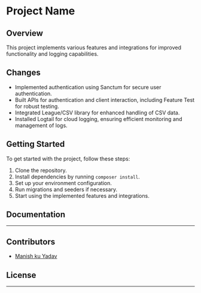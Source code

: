 # Project Name

## Overview

This project implements various features and integrations for improved functionality and logging capabilities.

## Changes

- Implemented authentication using Sanctum for secure user authentication.
- Built APIs for authentication and client interaction, including Feature Test for robust testing.
- Integrated League/CSV library for enhanced handling of CSV data.
- Installed Logtail for cloud logging, ensuring efficient monitoring and management of logs.

## Getting Started

To get started with the project, follow these steps:

1. Clone the repository.
2. Install dependencies by running `composer install`.
3. Set up your environment configuration.
4. Run migrations and seeders if necessary.
5. Start using the implemented features and integrations.

## Documentation

------------------------------

## Contributors

- [Manish ku Yadav](https://github.com/manishroy090)


## License
----------------------
